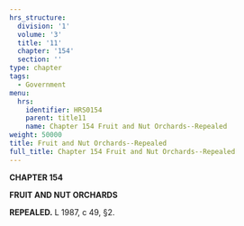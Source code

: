 ```yaml
---
hrs_structure:
  division: '1'
  volume: '3'
  title: '11'
  chapter: '154'
  section: ''
type: chapter
tags:
  - Government
menu:
  hrs:
    identifier: HRS0154
    parent: title11
    name: Chapter 154 Fruit and Nut Orchards--Repealed
weight: 50000
title: Fruit and Nut Orchards--Repealed
full_title: Chapter 154 Fruit and Nut Orchards--Repealed
---
```

**CHAPTER 154**

**FRUIT AND NUT ORCHARDS**

**REPEALED.** L 1987, c 49, §2.